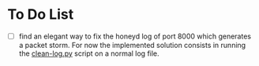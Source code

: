 # To Do List

- [ ] find an elegant way to fix the honeyd log of port 8000 which generates a packet storm. For now the implemented solution consists in running the [clean-log.py](./clean-log.py) script on a normal log file.